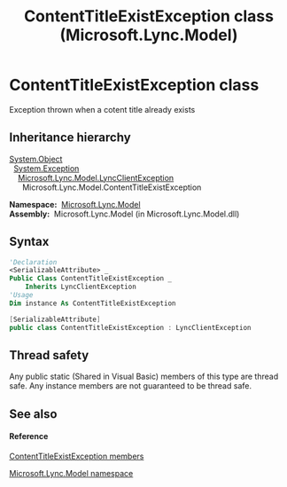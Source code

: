﻿---
title: ContentTitleExistException class (Microsoft.Lync.Model)
TOCTitle: ContentTitleExistException class
ms:assetid: T:Microsoft.Lync.Model.ContentTitleExistException_DI_3_UC_OCS14MrefLyncWPF
ms:mtpsurl: https://msdn.microsoft.com/en-us/library/microsoft.lync.model.contenttitleexistexception_di_3_uc_ocs14mreflyncwpf(v=office.15)
ms:contentKeyID: 48594886
ms.date: 07/28/2014
mtps_version: v=office.15
f1_keywords:
- Microsoft.Lync.Model.ContentTitleExistException
dev_langs:
- CSharp
- JScript
- VB
- other
---

# ContentTitleExistException class

Exception thrown when a cotent title already exists

## Inheritance hierarchy

[System.Object](http://msdn2.microsoft.com/en-us/library/e5kfa45b)  
  [System.Exception](http://msdn2.microsoft.com/en-us/library/c18k6c59)  
    [Microsoft.Lync.Model.LyncClientException](lyncclientexception-class-microsoft-lync-model_2.md)  
      Microsoft.Lync.Model.ContentTitleExistException  

**Namespace:**  [Microsoft.Lync.Model](microsoft-lync-model-namespace_2.md)  
**Assembly:**  Microsoft.Lync.Model (in Microsoft.Lync.Model.dll)

## Syntax

``` vb
'Declaration
<SerializableAttribute> _
Public Class ContentTitleExistException _
    Inherits LyncClientException
'Usage
Dim instance As ContentTitleExistException
```

``` csharp
[SerializableAttribute]
public class ContentTitleExistException : LyncClientException
```

## Thread safety

Any public static (Shared in Visual Basic) members of this type are thread safe. Any instance members are not guaranteed to be thread safe.

## See also

#### Reference

[ContentTitleExistException members](contenttitleexistexception-members-microsoft-lync-model_2.md)

[Microsoft.Lync.Model namespace](microsoft-lync-model-namespace_2.md)

